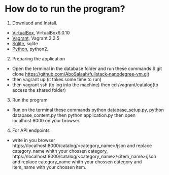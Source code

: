# How do to run the program?

1. Downlaod and Install.
* [VirtualBox](https://www.virtualbox.org/wiki/Downloads), VirtualBox6.0.10
* [Vagrant](https://www.vagrantup.com/downloads.html), Vagrant 2.2.5
* [Sqlite](https://www.sqlite.org/download.html), sqlite
* [Python](https://www.python.org/downloads/), python2.
2. Preparing  the application
* Open the terminal in the database folder and run these commands $ git clone https://github.com/AboSalaah/fullstack-nanodegree-vm.git
* then vagrant up (it takes some time to run)
* then vagrant ssh (to log into the machine) then cd /vagrant/catalog(to access the shared folder)  
3. Run the program
* Run on the terminal these commands python database_setup.py, python database_content.py then python application.py then open localhost:8000 on your browser.
4. For API  endpoints
* write in you browser https://localhost:8000/catalog/<category_name>/json and replace category_name whith your chossen category, https://localhost:8000/catalog/<category_name>/<item_name>/json and replace category_name whith your chossen category and item_name with your chossen item.
